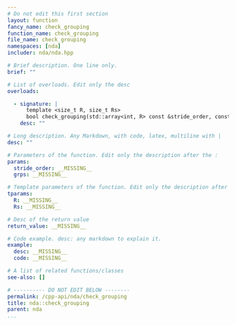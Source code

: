 ```yaml
---
# Do not edit this first section
layout: function
fancy_name: check_grouping
function_name: check_grouping
file_name: check_grouping
namespaces: [nda]
includer: nda/nda.hpp

# Brief description. One line only.
brief: ""

# List of overloads. Edit only the desc
overloads:

  - signature: |
      template <size_t R, size_t Rs> 
      bool check_grouping(std::array<int, R> const &stride_order, const std::array<int, Rs> &... grps)
    desc: ""

# Long description. Any Markdown, with code, latex, multiline with |
desc: ""

# Parameters of the function. Edit only the description after the :
params:
  stride_order: __MISSING__
  grps: __MISSING__

# Template parameters of the function. Edit only the description after the :
tparams:
  R: __MISSING__
  Rs: __MISSING__

# Desc of the return value
return_value: __MISSING__

# Code example. desc: any markdown to explain it.
example:
  desc: __MISSING__
  code: __MISSING__

# A list of related functions/classes
see-also: []

# ---------- DO NOT EDIT BELOW --------
permalink: /cpp-api/nda/check_grouping
title: nda::check_grouping
parent: nda
...
```


